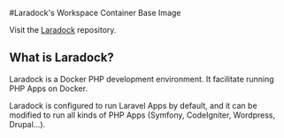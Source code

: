 #Laradock's Workspace Container Base Image

Visit the [Laradock](https://github.com/bipinu/laradock) repository.

## What is Laradock?
Laradock is a Docker PHP development environment. It facilitate running PHP Apps on Docker.

Laradock is configured to run Laravel Apps by default, and it can be modified to run all kinds of PHP Apps (Symfony, CodeIgniter, Wordpress, Drupal...).
